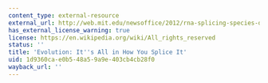```yaml
---
content_type: external-resource
external_url: http://web.mit.edu/newsoffice/2012/rna-splicing-species-difference-1220.html
has_external_license_warning: true
license: https://en.wikipedia.org/wiki/All_rights_reserved
status: ''
title: 'Evolution: It''s All in How You Splice It'
uid: 1d9360ca-e0b5-48a5-9a9e-403cb4cb28f0
wayback_url: ''
---
```

